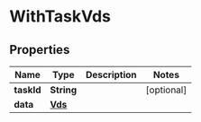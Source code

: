 

# WithTaskVds


## Properties

Name | Type | Description | Notes
------------ | ------------- | ------------- | -------------
**taskId** | **String** |  |  [optional]
**data** | [**Vds**](Vds.md) |  | 



